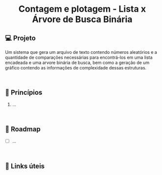 <h1 align="center">
    Contagem e plotagem - Lista x Árvore de Busca Binária
</h1>

<!-- <picture>
  <source media="(prefers-color-scheme: dark)" srcset="./.github/cover.png">
  <source media="(prefers-color-scheme: light)" srcset="./.github/cover_light.png">
  <img alt="Counting and plotting module cover" src="/.github/cover_light.png">
</picture> -->

## 💻 Projeto

Um sistema que gera um arquivo de texto contendo números aleatórios e a quantidade de comparações necessárias para encontrá-los em uma lista encadeada e uma arvore binária de busca, bem como a geração de um gráfico contendo as informações de complexidade dessas estruturas.

<br />

## 🧠 Princípios

1.  ...

<br />

## 🚧 Roadmap

- [ ] ...

<br />

## 🔗 Links úteis
